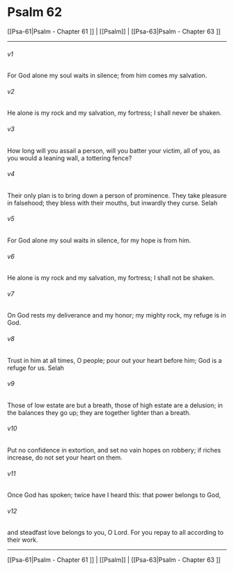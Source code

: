# Psalm 62

[[Psa-61|Psalm - Chapter 61 ]] | [[Psalm]] | [[Psa-63|Psalm - Chapter 63 ]]
***

###### v1
For God alone my soul waits in silence; from him comes my salvation.
###### v2
He alone is my rock and my salvation, my fortress; I shall never be shaken.
###### v3
How long will you assail a person, will you batter your victim, all of you, as you would a leaning wall, a tottering fence?
###### v4
Their only plan is to bring down a person of prominence. They take pleasure in falsehood; they bless with their mouths, but inwardly they curse. Selah
###### v5
For God alone my soul waits in silence, for my hope is from him.
###### v6
He alone is my rock and my salvation, my fortress; I shall not be shaken.
###### v7
On God rests my deliverance and my honor; my mighty rock, my refuge is in God.
###### v8
Trust in him at all times, O people; pour out your heart before him; God is a refuge for us. Selah
###### v9
Those of low estate are but a breath, those of high estate are a delusion; in the balances they go up; they are together lighter than a breath.
###### v10
Put no confidence in extortion, and set no vain hopes on robbery; if riches increase, do not set your heart on them.
###### v11
Once God has spoken; twice have I heard this: that power belongs to God,
###### v12
and steadfast love belongs to you, O Lord. For you repay to all according to their work.

***

[[Psa-61|Psalm - Chapter 61 ]] | [[Psalm]] | [[Psa-63|Psalm - Chapter 63 ]]
